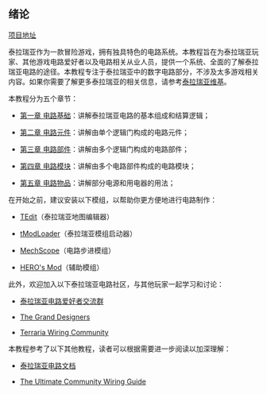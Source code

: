 ## 绪论

[项目地址](https://github.com/yfdyzjt/TerrariaDigitalWiringTutorial "泰拉瑞亚数字电路教程")

泰拉瑞亚作为一款冒险游戏，拥有独具特色的电路系统。本教程旨在为泰拉瑞亚玩家、其他游戏电路爱好者以及电路相关从业人员，提供一个系统、全面的了解泰拉瑞亚电路的途径。本教程专注于泰拉瑞亚中的数字电路部分，不涉及太多游戏相关内容。如果你需要了解更多泰拉瑞亚的相关信息，请参考[泰拉瑞亚维基](https://terraria.wiki.gg/zh/wiki/Terraria_Wiki "Terraria_Wiki")。

本教程分为五个章节：

* [第一章 电路基础](#第一章-电路基础)：讲解泰拉瑞亚电路的基本组成和结算逻辑；

* [第二章 电路元件](#第二章-电路元件)：讲解由单个逻辑门构成的电路元件；

* [第三章 电路部件](#第三章-电路部件)：讲解由多个逻辑门构成的电路部件；

* [第四章 电路模块](#第四章-电路模块)：讲解由多个电路部件构成的电路模块；

* [第五章 电路物品](#第五章-电路物品)：讲解部分电源和用电器的用法；

在开始之前，建议安装以下模组，以帮助你更方便地进行电路制作：

* [TEdit](https://github.com/TEdit/Terraria-Map-Editor/releases "TEdit")（泰拉瑞亚地图编辑器）

* [tModLoader](https://store.steampowered.com/app/1281930/ "tModLoader")（泰拉瑞亚模组启动器）

* [MechScope](https://steamcommunity.com/sharedfiles/filedetails/?id=3232991031 "MechScope")（电路步进模组）

* [HERO's Mod](https://steamcommunity.com/sharedfiles/filedetails/?id=2564645933 "HERO's Mod")（辅助模组）

此外，欢迎加入以下泰拉瑞亚电路社区，与其他玩家一起学习和讨论：

* [泰拉瑞亚电路爱好者交流群](https://qm.qq.com/q/ZXDnybyQcE "QQ")

* [The Grand Designers](https://discord.gg/qby8FSkHAW "Discord")

* [Terraria Wiring Community](https://discord.gg/s6xbNqrUY2 "Discord")

本教程参考了以下其他教程，读者可以根据需要进一步阅读以加深理解：

* [泰拉瑞亚电路文档](https://github.com/putianyi889/TerrariaWiringTutorial/releases "电路文档")

* [The Ultimate Community Wiring Guide](https://steamcommunity.com/sharedfiles/filedetails/?id=2832101012 "The Ultimate Community Wiring Guide")
